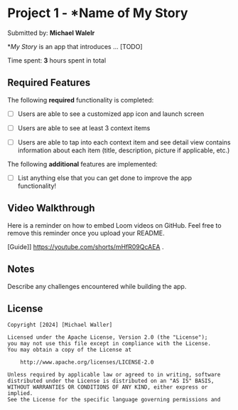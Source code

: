 # Project 1 - *Name of My Story

Submitted by: **Michael Walelr**

**My Story* is an app that introduces ... [TODO] 

Time spent: **3** hours spent in total

## Required Features

The following **required** functionality is completed:

- [ ] Users are able to see a customized app icon and launch screen
- [ ] Users are able to see at least 3 context items
- [ ] Users are able to tap into each context item and see detail view contains information about each item (title, description, picture if applicable, etc.)
 


The following **additional** features are implemented:

- [ ] List anything else that you can get done to improve the app functionality!

## Video Walkthrough

Here is a reminder on how to embed Loom videos on GitHub. Feel free to remove this reminder once you upload your README. 

[Guide]] https://youtube.com/shorts/mHfR09QcAEA .

## Notes

Describe any challenges encountered while building the app.

## License

    Copyright [2024] [Michael Waller]

    Licensed under the Apache License, Version 2.0 (the "License");
    you may not use this file except in compliance with the License.
    You may obtain a copy of the License at

        http://www.apache.org/licenses/LICENSE-2.0

    Unless required by applicable law or agreed to in writing, software
    distributed under the License is distributed on an "AS IS" BASIS,
    WITHOUT WARRANTIES OR CONDITIONS OF ANY KIND, either express or implied.
    See the License for the specific language governing permissions and
